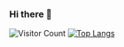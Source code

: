 ### Hi there 👋

<!--
**LSY108/LSY108** is a ✨ _special_ ✨ repository because its `README.md` (this file) appears on your GitHub profile.

Here are some ideas to get you started:

- 🔭 I’m currently working on ...
- 🌱 I’m currently learning ...
- 👯 I’m looking to collaborate on ...
- 🤔 I’m looking for help with ...
- 💬 Ask me about ...
- 📫 How to reach me: ...
- 😄 Pronouns: ...
- ⚡ Fun fact: ...
-->
![Visitor Count](https://profile-counter.glitch.me/LSY108/count.svg)
[![Top Langs](https://github-readme-stats.vercel.app/api/top-langs/?username=LSY108)](https://github.com/LSY108/github-readme-stats)
